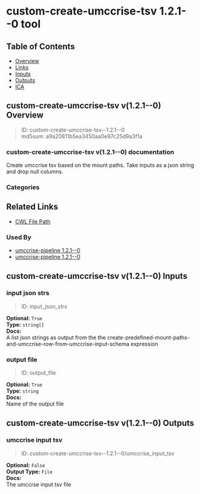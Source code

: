 
custom-create-umccrise-tsv 1.2.1--0 tool
========================================

## Table of Contents
  
- [Overview](#custom-create-umccrise-tsv-v121--0-overview)  
- [Links](#related-links)  
- [Inputs](#custom-create-umccrise-tsv-v121--0-inputs)  
- [Outputs](#custom-create-umccrise-tsv-v121--0-outputs)  
- [ICA](#ica)  


## custom-create-umccrise-tsv v(1.2.1--0) Overview



  
> ID: custom-create-umccrise-tsv--1.2.1--0  
> md5sum: a9a20811b5ea3450aa0e97c25d9a3f1a

### custom-create-umccrise-tsv v(1.2.1--0) documentation
  
Create umccrise tsv based on the mount paths. Take inputs as a json string and drop null columns.

### Categories
  


## Related Links
  
- [CWL File Path](../../../../../../tools/custom-create-umccrise-tsv/1.2.1--0/custom-create-umccrise-tsv__1.2.1--0.cwl)  


### Used By
  
- [umccrise-pipeline 1.2.1--0](../../../workflows/umccrise-pipeline/1.2.1--0/umccrise-pipeline__1.2.1--0.md)  
- [umccrise-pipeline 1.2.1--0](../../../workflows/umccrise-pipeline/1.2.1--0/umccrise-pipeline__1.2.1--0.md)  

  


## custom-create-umccrise-tsv v(1.2.1--0) Inputs

### input json strs



  
> ID: input_json_strs
  
**Optional:** `True`  
**Type:** `string[]`  
**Docs:**  
A list json strings as output from the the create-predefined-mount-paths-and-umccrise-row-from-umccrise-input-schema expression


### output file



  
> ID: output_file
  
**Optional:** `True`  
**Type:** `string`  
**Docs:**  
Name of the output file

  


## custom-create-umccrise-tsv v(1.2.1--0) Outputs

### umccrise input tsv



  
> ID: custom-create-umccrise-tsv--1.2.1--0/umccrise_input_tsv  

  
**Optional:** `False`  
**Output Type:** `File`  
**Docs:**  
The umccrse input tsv file
  

  

